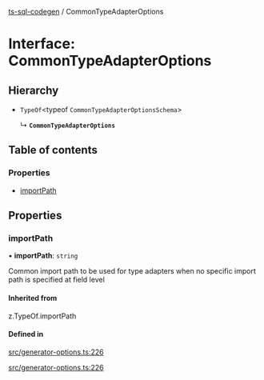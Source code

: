 [ts-sql-codegen](../README.md) / CommonTypeAdapterOptions

# Interface: CommonTypeAdapterOptions

## Hierarchy

- `TypeOf`<typeof `CommonTypeAdapterOptionsSchema`\>

  ↳ **`CommonTypeAdapterOptions`**

## Table of contents

### Properties

- [importPath](CommonTypeAdapterOptions.md#importpath)

## Properties

### importPath

• **importPath**: `string`

Common import path to be used for type adapters
when no specific import path is specified at field level

#### Inherited from

z.TypeOf.importPath

#### Defined in

[src/generator-options.ts:226](https://github.com/lorefnon/ts-sql-codegen/blob/8731713/src/generator-options.ts#L226)

[src/generator-options.ts:226](https://github.com/lorefnon/ts-sql-codegen/blob/8731713/src/generator-options.ts#L226)
